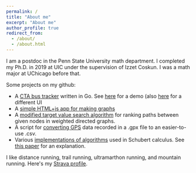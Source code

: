 ```yaml
---
permalink: /
title: "About me"
excerpt: "About me"
author_profile: true
redirect_from: 
  - /about/
  - /about.html
---
```


I am a postdoc in the Penn State University math department. I completed my Ph.D. in 2019 at UIC under the supervision of Izzet Coskun. I was a math major at UChicago before that.

Some projects on my github:
- A [CTA bus tracker](https://github.com/jmkopper/CTA-tracker) written in Go. See [here](https://sheltered-brushlands-30501.herokuapp.com/) for a demo (also [here](https://sheltered-brushlands-30501.herokuapp.com/search.html) for a different UI
- A [simple HTML+js app for making graphs](https://github.com/jmkopper/graph-maker)
- A [modified target value search algorithm](https://github.com/jmkopper/tvs) for ranking paths between given nodes in weighted directed graphs.
- A script for [converting GPS](https://github.com/jmkopper/gpx-to-csv-converter) data recorded in a .gpx file to an easier-to-use .csv.
- Various [implementations of algorithms](https://github.com/jmkopper/math) used in Schubert calculus. See [this paper](https://jmkopper.github.io/publication/grassmannians) for an explanation.

I like distance running, trail running, ultramarthon running, and mountain running. Here's my [Strava profile](https://www.strava.com/athletes/2853118).
